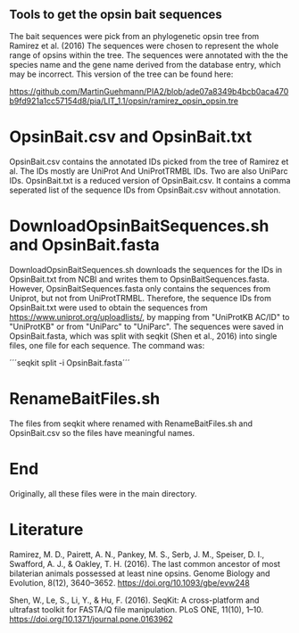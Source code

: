 ## Tools to get the opsin bait sequences

The bait sequences were pick from an phylogenetic opsin tree from Ramirez et al. (2016) The sequences were chosen to represent the whole range of opsins within the tree. The sequences were annotated with the the species name and the gene name derived from the database entry, which may be incorrect. This version of the tree can be found here:

https://github.com/MartinGuehmann/PIA2/blob/ade07a8349b4bcb0aca470b9fd921a1cc57154d8/pia/LIT_1.1/opsin/ramirez_opsin_opsin.tre

# OpsinBait.csv and OpsinBait.txt

OpsinBait.csv contains the annotated IDs picked from the tree of Ramirez et al. The IDs mostly are UniProt And UniProtTRMBL IDs. Two are also UniParc IDs. OpsinBait.txt is a reduced version of OpsinBait.csv. It contains a comma seperated list of the sequence IDs from OpsinBait.csv without annotation.

# DownloadOpsinBaitSequences.sh and OpsinBait.fasta

DownloadOpsinBaitSequences.sh downloads the sequences for the IDs in OpsinBait.txt from NCBI and writes them to OpsinBaitSequences.fasta. However, OpsinBaitSequences.fasta only contains the sequences from Uniprot, but not from UniProtTRMBL. Therefore, the sequence IDs from OpsinBait.txt were used to obtain the sequences from https://www.uniprot.org/uploadlists/, by mapping from "UniProtKB AC/ID" to "UniProtKB" or from "UniParc" to "UniParc". The sequences were saved in OpsinBait.fasta, which was split with seqkit (Shen et al., 2016) into single files, one file for each sequence. The command was:

´´´seqkit split -i OpsinBait.fasta´´´

# RenameBaitFiles.sh

The files from seqkit where renamed with RenameBaitFiles.sh and OpsinBait.csv so the files have meaningful names.

# End

Originally, all these files were in the main directory.

# Literature

Ramirez, M. D., Pairett, A. N., Pankey, M. S., Serb, J. M., Speiser, D. I., Swafford, A. J., & Oakley, T. H. (2016). The last common ancestor of most bilaterian animals possessed at least nine opsins. Genome Biology and Evolution, 8(12), 3640–3652. https://doi.org/10.1093/gbe/evw248

Shen, W., Le, S., Li, Y., & Hu, F. (2016). SeqKit: A cross-platform and ultrafast toolkit for FASTA/Q file manipulation. PLoS ONE, 11(10), 1–10. https://doi.org/10.1371/journal.pone.0163962
